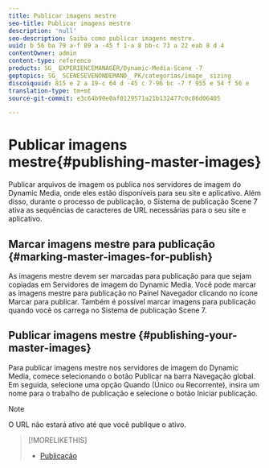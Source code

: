 ```yaml
---
title: Publicar imagens mestre
seo-title: Publicar imagens mestre
description: 'null'
seo-description: Saiba como publicar imagens mestre.
uuid: b 56 ba 79 a-f 89 a -45 f 1-a 8 bb-c 73 a 22 eab 8 d 4
contentOwner: admin
content-type: reference
products: SG_ EXPERIENCEMANAGER/Dynamic-Media-Scene -7
geptopics: SG_ SCENESEVENONDEMAND_ PK/categorias/image_ sizing
discoiquuid: 815 e 2 a 19-c 64 d -45 c 7-96 bc -7 f 955 e 54 f 56 e
translation-type: tm+mt
source-git-commit: e3c64b90e0af0129571a21b132477c0c86d06405

---
```



# Publicar imagens mestre{#publishing-master-images}

Publicar arquivos de imagem os publica nos servidores de imagem do Dynamic Media, onde eles estão disponíveis para seu site e aplicativo. Além disso, durante o processo de publicação, o Sistema de publicação Scene 7 ativa as sequências de caracteres de URL necessárias para o seu site e aplicativo.

## Marcar imagens mestre para publicação {#marking-master-images-for-publish}

As imagens mestre devem ser marcadas para publicação para que sejam copiadas em Servidores de imagem do Dynamic Media. Você pode marcar as imagens mestre para publicação no Painel Navegador clicando no ícone Marcar para publicar. Também é possível marcar imagens para publicação quando você os carrega no Sistema de publicação Scene 7.

## Publicar imagens mestre {#publishing-your-master-images}

Para publicar imagens mestre nos servidores de imagem do Dynamic Media, comece selecionando o botão Publicar na barra Navegação global. Em seguida, selecione uma opção Quando (Único ou Recorrente), insira um nome para o trabalho de publicação e selecione o botão Iniciar publicação.

>[!NOTE]
>
>O URL não estará ativo até que você publique o ativo.

>[!MORELIKETHIS]
>
>* [Publicação](publishing-files.md#publishing_files)

